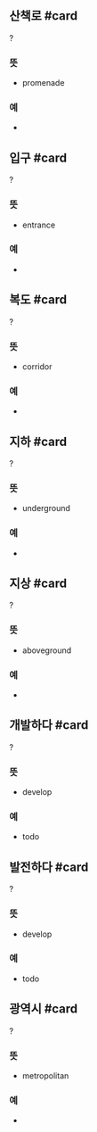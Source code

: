 ## 산책로 #card
?
### 뜻
- promenade
### 예
-
<!--SR:!2025-03-28,148,290-->

## 입구 #card
?
### 뜻
- entrance
### 예
-
<!--SR:!2025-03-24,64,237-->

## 복도 #card
?
### 뜻
- corridor
### 예
-
<!--SR:!2025-07-04,129,255-->

## 지하 #card
?
### 뜻
- underground
### 예
-
<!--SR:!2025-04-18,110,294-->

## 지상 #card
?
### 뜻
- aboveground
### 예
-
<!--SR:!2025-03-17,28,215-->

## 개발하다 #card
?
### 뜻
- develop
### 예
- todo
<!--SR:!2025-03-04,9,253-->

## 발전하다 #card
?
### 뜻
- develop
### 예
- todo
<!--SR:!2025-03-01,5,233-->

## 광역시 #card
?
### 뜻
- metropolitan
### 예
-
<!--SR:!2025-02-26,3,252-->
